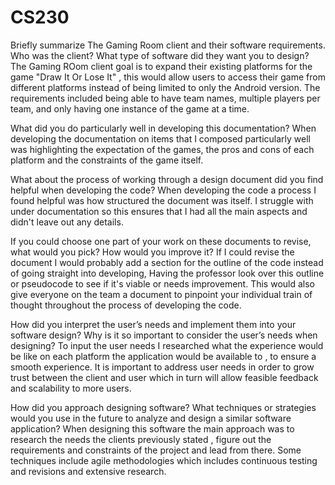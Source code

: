 # CS230
Briefly summarize The Gaming Room client and their software requirements. Who was the client? What type of software did they want you to design?
The Gaming ROom client goal is to expand their existing platforms for the game "Draw It Or Lose It" , this would allow users to access their game from different platforms instead of being limited to only the Android version. The requirements included being able to have team names, multiple players per team, and only having one instance of the game at a time.

What did you do particularly well in developing this documentation?
When developing the documentation on items that I composed particularly well was highlighting the expectation of the games, the pros and cons of each platform and the constraints of the game itself.

What about the process of working through a design document did you find helpful when developing the code?
When developing the code a process I found helpful was how structured the document was itself. I struggle with under documentation so this ensures that I had all the main aspects and didn't leave out any details.

If you could choose one part of your work on these documents to revise, what would you pick? How would you improve it?
If I could revise the document I would probably add a section for the outline of the code instead of going straight into developing, Having the professor look over this outline or pseudocode to see if it's viable or needs improvement. This would also give everyone on the team a document to pinpoint your individual train of thought throughout the process of developing the code.

How did you interpret the user’s needs and implement them into your software design? Why is it so important to consider the user’s needs when designing?
To input the user needs I researched what the experience would be like on each platform the application would be available to , to ensure a smooth experience. It is important to address user needs in order to grow trust between the client and user which in turn will allow feasible feedback and scalability to more users.

How did you approach designing software? What techniques or strategies would you use in the future to analyze and design a similar software application?
When designing this software the main approach was to research the needs the clients previously stated , figure out the requirements and constraints of the project and lead from there. Some techniques include agile methodologies which includes continuous testing and revisions and extensive research.

